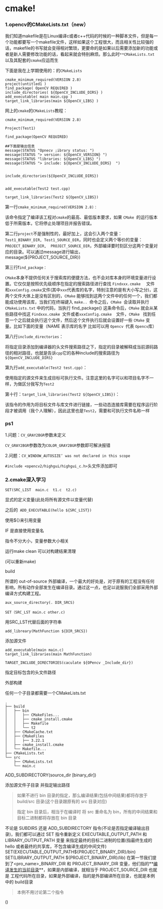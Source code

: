 # cmake!

### 1.opencv的CMakeLists.txt（new）

我们知道makefile是在Linux编译c或者c++代码的时候的一种脚本文件，但是每一个功能都要写一个makefile文件，这样如果这个工程很大，而且相关性比较强的话，makefile的书写就会变得相对繁琐，更要命的是如果以后需要添加新的功能或者是新人需要修改功能的话，看起来就会特别麻烦。那么此时`**CMakeLists.txt`以及其配套的`cmake`应运而生

下面是我在上学期使用的：的`CMakeLists`

```
cmake_minimum_required(VERSION 2.8)
project(untitled1 )
find_package( OpenCV REQUIRED )
include_directories( ${OpenCV_INCLUDE_DIRS} )
add_executable( main main.cpp )
target_link_libraries(main ${OpenCV_LIBS} )
```

网上的`cmake`的`CMakeLists`教程：

```
cmake_minimum_required(VERSION 2.8)

Project(Test1)

find_package(OpenCV REQUIRED)

##下面是输出信息
message(STATUS "Opnecv ;ibrary status: ")
message(STATUS "> version: ${OpenCV_VERSION} ")
message(STATUS "libraries: ${OpenCV_LIBS} ")
message(STATUS "> include: ${OpenCV_INCLUDE_DIRS}  ")


include_directories(${OpenCV_INCLUDE_DIRS}) 


add_executable(Test2 test.cpp)

target_link_libraries(Test2 ${OpenCV_LIBS})
```

第一行`cmake_minimum_required(VERSION 2.8)：`

该命令指定了编译该工程对`cmake`的最高、最低版本要求，如果 `CMake `的运行版本低于所需版本，它将停止处理项目并报告错误。

第二行`project`不是强制性的，最好加上，这会引入两个变量：`Test1_BINARY_DIR, Test1_SOURCE_DIR`，同时也会定义两个等价的变量：`PROJECT_BINARY_DIR,  PROJECT_SOURCE_DIR`，外部编译要时刻区分这两个变量对应的目录。可以通过message进行输出，message(${PROJECT_SOURCE_DIR})

第三行f`ind_package： `

`CMake`本身不提供任何关于搜索库的便捷方法，也不会对库本身的环境变量进行设置。它仅仅是按照优先级顺序在指定的搜索路径进行查找   `Findxxx.cmake  ` 文件和`xxxConfig.cmake`文件(其中`xxx`代表库的名字，特别注意的是有大小写之分)，这两个文件大体上是没有区别的，`CMake`   能够找到这两个文件中的任何一个，我们都能成功使用该库，当我们在终端键入 `make.. `命令之后，`CMake `会读取并执行  `CMakeLists.txt` 中的代码，当执行  find_package() 这条命令后，`CMake` 就会从某些路径中找这  `Findxxx.cmake `文件或者`xxxConfig.cmake  `文件，`CMake ` 找到任意一个之后就会执行这个文件，然后这个文件执行后就会设置好一些 `CMake` 变量。比如下面的变量（NAME 表示库的名字 比如可以用  `Opencv `代表 `Opencv`库）

第八行`include_directories`：

将指定目录添加到编译器的头文件搜索路径之下，指定的目录被解释成当前源码路径的相对路径，也就是告诉`cpp`它的各种include的搜索路径为`${OpenCV_INCLUDE_DIRS}`

第九行`add_executable(Test2 test.cpp)`：

使用指定的源文件来生成目标可执行文件。注意这里的名字可以和项目名字不一样，为做区分我写为`Test2`

第十行：`target_link_libraries(Test2 ${OpenCV_LIBS})`：

该指令的作用为将目标文件与库文件进行链接，一些动态连接库需要在程序运行阶段才被调用（我个人理解），因此这里也是`Test2`，需要和可执行文件名称一样

### ps1

1.问题：`CV_GRAY2BGR`参数未定义

`CV_GRAY2BGR`参数改为`COLOR_GRAY2BGR`参数即可解决报错

2.问题：`CV_WINDOW_AUTOSIZE’ was not declared in this scope`

`#include <opencv2/highgui/highgui_c.h>`头文件添加即可

### 2.cmake深入学习

`SET(SRC_LIST  main.c  t1.c  t2.c)`

显式的定义变量(此处将所有源文件以变量代替)

之后的` ADD_EXECUTABLE(hello ${SRC_LIST})`

使用${}来引用变量

IF 是直接使用变量名



指令不分大小，变量参数大小相关



运行make clean 可以对构建结果清理

(可以重新make)



build

所谓的 out-of-source 外部编译，一个最大的好处是，对于原有的工程没有任何影响，所有动作全部发生在编译目录。通过这一点，也足以说服我们全部采用外部编译方式构建工程。



```python
aux_source_directory(. DIR_SRCS)
```



```
SET（SRC_LST main.c other.c)
```

用SRC_LST代替后面的字符串



```
add_libreary(MathFunction ${DIR_SRCS})
```

添加源文件



```
add_executable(main main.c)
target_link_libraries(main MathFunction)
```





```
TARGET_INCLUDE_DIRECTORIES(caculate ${OPencv _Include_dir})
```

指定目标包含的头文件路径



外部构建

任何一个子目录都需要一个CMakeLists.txt

```
.
├── build
│   ├── bin
│   │   ├── CMakeFiles...
│   │   ├── cmake_install.cmake
│   │   ├── Makefile
│   │   └── t2
│   ├── CMakeCache.txt
│   ├── CMakeFiles
│   │   ├── 3.22.1
│   ├── cmake_install.cmake
│   └── Makefile...
├── CMakeLists.txt
└── src
    ├── CMakeLists.txt
    └── main.c
```

ADD_SUBDIRECTORY(source_dir [binary_dir])

添加源文件子目录 并指定输出路径

> 如果不进行 bin 目录的指定，那么编译结果(包括中间结果)都将存放于  build/src  目录(这个目录跟原有的 src 目录对应)
>
> 指定 bin 目录后，相当于在编译时
> 将 src 重命名为 bin，所有的中间结果和目标二进制都将存放在 bin 目录

不论是 SUBDIRS 还是 ADD_SUBDIRECTORY 指令(不论是否指定编译输出目录)，我们都可以通过 SET 指令重新定义 EXECUTABLE_OUTPUT_PATH 和 LIBRARY_OUTPUT_PATH 变量
来指定最终的目标二进制的位置(指最终生成的 hello 或者最终的共享库，不包含编译生成的中间文件)
SET(EXECUTABLE_OUTPUT_PATH${PROJECT_BINARY_DIR}/bin)
SET(LIBRARY_OUTPUT_PATH ${PROJECT_BINARY_DIR}/lib)
在第一节我们提到了<pro_name>_BINARY_DIR 和 PROJECT_BINARY_DIR 变量，他们指的**<u>编译发生的当前目录</u>**，如果是内部编译，就相当于 PROJECT_SOURCE_DIR 也就是
工程代码所在目录，如果是外部编译，指的是外部编译所在目录，也就是本例中的 build目录

> 本例不用讨论第二个指令



()
